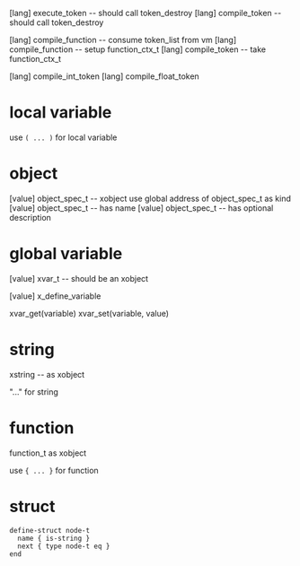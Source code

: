 [lang] execute_token -- should call token_destroy
[lang] compile_token -- should call token_destroy

[lang] compile_function -- consume token_list from vm
[lang] compile_function -- setup function_ctx_t
[lang] compile_token -- take function_ctx_t

[lang] compile_int_token
[lang] compile_float_token

# local variable

use `( ... )` for local variable

# object

[value] object_spec_t -- xobject use global address of object_spec_t as kind
[value] object_spec_t -- has name
[value] object_spec_t -- has optional description

# global variable

[value] xvar_t -- should be an xobject

[value] x_define_variable

xvar_get(variable)
xvar_set(variable, value)

# string

xstring -- as xobject

"..." for string

# function

function_t as xobject

use `{ ... }` for function

# struct

```
define-struct node-t
  name { is-string }
  next { type node-t eq }
end
```
